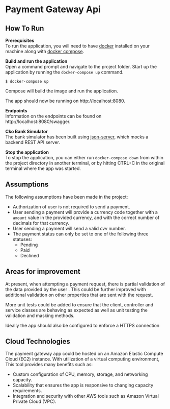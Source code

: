 # Payment Gateway Api


## How To Run

**Prerequisites** </br>
To run the application, you will need to have [docker](https://docs.docker.com/get-docker/) installed on your machine along with [docker compose](https://docs.docker.com/compose/install/).
</br>

**Build and run the application** </br>
Open a command prompt and navigate to the project folder. Start up the application by running the `docker-compose up` command.
```shell
$ docker-compose up
```
Compose will build the image and run the application.

The app should now be running on http://localhost:8080. 

**Endpoints**</br>
Information on the endpoints can be found on
http://localhost:8080/swagger.

**Cko Bank Simulator**</br>
The bank simulator has been built using [json-server](https://github.com/typicode/json-server), which mocks a backend REST API server.

**Stop the application** </br>
To stop the application, you can either run `docker-compose down` from within the project directory in another terminal, or by hitting CTRL+C in the original terminal where the app was started.

## Assumptions

The following assumptions have been made in the project:

- Authorization of user is not required to send a payment.
- User sending a payment will provide a currency code together with a `amount` value in the provided currency, and with the correct number of decimals for that currency.
- User sending a payment will send a valid cvv number.
- The payment status can only be set to one of the following three statuses: 
  - Pending
  - Paid
  - Declined

## Areas for improvement

At present, when attempting a payment request, there is partial validation of the data provided by the user . This could be further improved with additional validation on other properties that are sent with the request. 

More unit tests could be added to ensure that the client, controller and service classes are behaving as expected as well as unit testing the validation and masking methods.

Ideally the app should also be configured to enforce a HTTPS connection

## Cloud Technologies

The payment gateway app could be hosted on an Amazon Elastic Compute Cloud (EC2) instance. With utilization of a virtual computing environment, This tool provides many benefits such as: 

 - Custom configuration of CPU, memory, storage, and networking capacity.
 - Scalability that ensures the app is responsive to changing capacity requirements.
 - Integration and security with other AWS tools such as Amazon Virtual Private Cloud (VPC).


